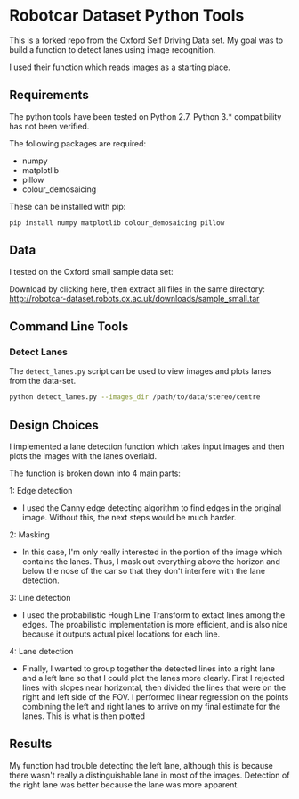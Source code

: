 Robotcar Dataset Python Tools
=============================

This is a forked repo from the Oxford Self Driving Data set. My goal was to build a function to detect lanes using image recognition. 

I used their function which reads images as a starting place.

Requirements
------------
The python tools have been tested on Python 2.7. 
Python 3.* compatibility has not been verified.

The following packages are required:
* numpy
* matplotlib
* pillow
* colour_demosaicing

These can be installed with pip:

```
pip install numpy matplotlib colour_demosaicing pillow
```

Data
------------------
I tested on the Oxford small sample data set:

Download by clicking here, then extract all files in the same directory:
http://robotcar-dataset.robots.ox.ac.uk/downloads/sample_small.tar


Command Line Tools
------------------

### Detect Lanes
The `detect_lanes.py` script can be used to view images and plots lanes from the data-set.

```bash
python detect_lanes.py --images_dir /path/to/data/stereo/centre
```


Design Choices
------------------
I implemented a lane detection function which takes input images and then plots the images with the lanes overlaid.

The function is broken down into 4 main parts:

1: Edge detection
- I used the Canny edge detecting algorithm to find edges in the original image. Without this, the next steps would be much harder.

2: Masking
- In this case, I'm only really interested in the portion of the image which contains the lanes. Thus, I mask out everything above the horizon and below the nose of the car so that they don't interfere with the lane detection.

3: Line detection
- I used the probabilistic Hough Line Transform to extact lines among the edges. The proabilistic implementation is more efficient, and is also nice because it outputs actual pixel locations for each line.

4: Lane detection
- Finally, I wanted to group together the detected lines into a right lane and a left lane so that I could plot the lanes more clearly. First I rejected lines with slopes near horizontal, then divided the lines that were on the right and left side of the FOV. I performed linear regression on the points combining the left and right lanes to arrive on my final estimate for the lanes. This is what is then plotted


Results
------------------
My function had trouble detecting the left lane, although this is because there wasn't really a distinguishable lane in most of the images. Detection of the right lane was better because the lane was more apparent.